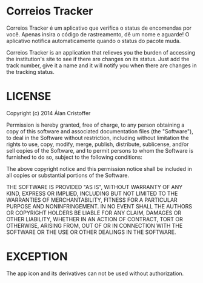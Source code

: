 Correios Tracker
================

Correios Tracker é um aplicativo que verifica o status de encomendas por você. Apenas insira o código de rastreamento, dê um nome e aguarde! O aplicativo notifica automaticamente quando o status do pacote muda.

Correios Tracker is an application that relieves you the burden of accessing the institution's site to see if there are changes on its status. Just add the track number, give it a name and it will notify you when there are changes in the tracking status.

LICENSE
=======

Copyright (c) 2014 Álan Crístoffer

Permission is hereby granted, free of charge, to any person obtaining a copy
of this software and associated documentation files (the "Software"), to deal
in the Software without restriction, including without limitation the rights
to use, copy, modify, merge, publish, distribute, sublicense, and/or sell
copies of the Software, and to permit persons to whom the Software is
furnished to do so, subject to the following conditions:

The above copyright notice and this permission notice shall be included in
all copies or substantial portions of the Software.

THE SOFTWARE IS PROVIDED "AS IS", WITHOUT WARRANTY OF ANY KIND, EXPRESS OR
IMPLIED, INCLUDING BUT NOT LIMITED TO THE WARRANTIES OF MERCHANTABILITY,
FITNESS FOR A PARTICULAR PURPOSE AND NONINFRINGEMENT. IN NO EVENT SHALL THE
AUTHORS OR COPYRIGHT HOLDERS BE LIABLE FOR ANY CLAIM, DAMAGES OR OTHER
LIABILITY, WHETHER IN AN ACTION OF CONTRACT, TORT OR OTHERWISE, ARISING FROM,
OUT OF OR IN CONNECTION WITH THE SOFTWARE OR THE USE OR OTHER DEALINGS IN
THE SOFTWARE.

EXCEPTION
=========

The app icon and its derivatives can not be used without authorization.
